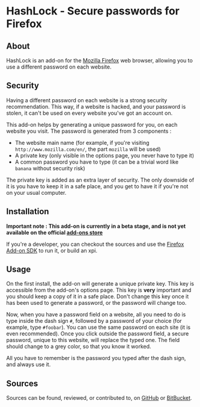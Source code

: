 HashLock - Secure passwords for Firefox
=======================================

About
-----

HashLock is an add-on for the [Mozilla Firefox](https://www.mozilla.org/firefox/) web browser, allowing you to use a different password on each website.

Security
--------

Having a different password on each website is a strong security recommendation. This way, if a website is hacked, and your password is stolen, it can't be used on every website you've got an account on.

This add-on helps by generating a unique password for you, on each website you visit. The password is generated from 3 components :

* The website main name (for example, if you're visiting `http://www.mozilla.com/en/`, the part `mozilla` will be used)
* A private key (only visible in the options page, you never have to type it)
* A common password you have to type (it can be a trivial word like `banana` without security risk)

The private key is added as an extra layer of security. The only downside of it is you have to keep it in a safe place, and you get to have it if you're not on your usual computer.

Installation
------------

**Important note : This add-on is currently in a beta stage, and is not yet available on the official [add-ons store](https://addons.mozilla.org/firefox/)** 

If you're a developer, you can checkout the sources and use the [Firefox Add-on SDK](https://developer.mozilla.org/en-US/Add-ons/SDK) to run it, or build an xpi.

Usage
-----

On the first install, the add-on will generate a unique private key. This key is accessible from the add-on's options page. This key is **very** important and you should keep a copy of it in a safe place. Don't change this key once it has been used to generate a password, or the password will change too.

Now, when you have a password field on a website, all you need to do is type inside the dash sign `#`, followed by a password of your choice (for example, type `#foobar`). You can use the same password on each site (it is even recommended). Once you click outside the password field, a secure password, unique to this website, will replace the typed one. The field should change to a grey color, so that you know it worked.

All you have to remember is the password you typed after the dash sign, and always use it.

Sources
-------

Sources can be found, reviewed, or contributed to, on [GitHub](https://github.com/thunderk/hashlock) or [BitBucket](https://bitbucket.com/thunderk/hashlock).


